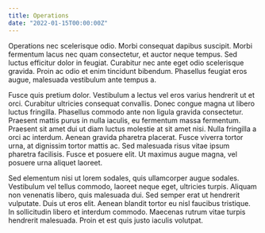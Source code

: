 ```yaml
---
title: Operations
date: "2022-01-15T00:00:00Z"
---
```


Operations nec scelerisque odio. Morbi consequat dapibus suscipit. Morbi fermentum lacus nec quam consectetur, et auctor neque tempus. Sed luctus efficitur dolor in feugiat. Curabitur nec ante eget odio scelerisque gravida. Proin ac odio et enim tincidunt bibendum. Phasellus feugiat eros augue, malesuada vestibulum ante tempus a.

Fusce quis pretium dolor. Vestibulum a lectus vel eros varius hendrerit ut et orci. Curabitur ultricies consequat convallis. Donec congue magna ut libero luctus fringilla. Phasellus commodo ante non ligula gravida consectetur. Praesent mattis purus in nulla iaculis, eu fermentum massa fermentum. Praesent sit amet dui ut diam luctus molestie at sit amet nisi. Nulla fringilla a orci ac interdum. Aenean gravida pharetra placerat. Fusce viverra tortor urna, at dignissim tortor mattis ac. Sed malesuada risus vitae ipsum pharetra facilisis. Fusce et posuere elit. Ut maximus augue magna, vel posuere urna aliquet laoreet.

Sed elementum nisi ut lorem sodales, quis ullamcorper augue sodales. Vestibulum vel tellus commodo, laoreet neque eget, ultricies turpis. Aliquam non venenatis libero, quis malesuada dui. Sed semper erat ut hendrerit vulputate. Duis ut eros elit. Aenean blandit tortor eu nisl faucibus tristique. In sollicitudin libero et interdum commodo. Maecenas rutrum vitae turpis hendrerit malesuada. Proin et est quis justo iaculis volutpat.